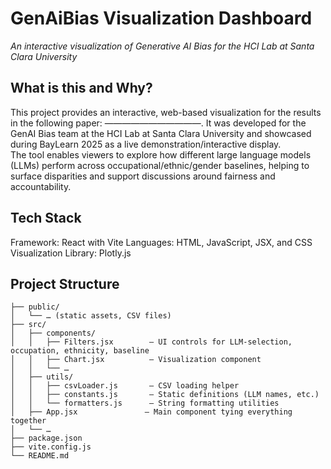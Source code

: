 # GenAiBias Visualization Dashboard  
*An interactive visualization of Generative AI Bias for the HCI Lab at Santa Clara University*  

## What is this and Why?  
This project provides an interactive, web-based visualization for the results in the following paper: ———————————. It was developed for the GenAI Bias team at the HCI Lab at Santa Clara University and showcased during BayLearn 2025 as a live demonstration/interactive display.  
The tool enables viewers to explore how different large language models (LLMs) perform across occupational/ethnic/gender baselines, helping to surface disparities and support discussions around fairness and accountability.  

## Tech Stack 
Framework: React with Vite
Languages: HTML, JavaScript, JSX, and CSS
Visualization Library: Plotly.js

## Project Structure  
```
├── public/
│   └── … (static assets, CSV files)  
├── src/
│   ├── components/
│   │   ├── Filters.jsx        – UI controls for LLM-selection, occupation, ethnicity, baseline  
│   │   ├── Chart.jsx          – Visualization component  
│   │   └── …  
│   ├── utils/
│   │   ├── csvLoader.js       – CSV loading helper  
│   │   ├── constants.js       – Static definitions (LLM names, etc.)  
│   │   └── formatters.js      – String formatting utilities  
│   ├── App.jsx               – Main component tying everything together  
│   └── …  
├── package.json  
├── vite.config.js  
└── README.md
```

